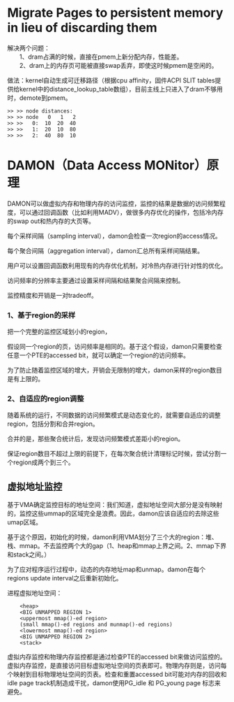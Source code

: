 # Migrate Pages to persistent memory in lieu of discarding them

解决两个问题：<br/>
&emsp;&emsp;1、dram占满的时候，直接在pmem上新分配内存，性能差。<br/>
&emsp;&emsp;2、dram上的内存页可能被直接swap丢弃，即使这时候pmem是空闲的。<br/>

做法：kernel自动生成可迁移路径（根据cpu affinity，固件ACPI SLIT tables提供给kernel中的distance_lookup_table数组），目前主线上只进入了dram不够用时，demote到pmem。<br/>

```
>> >> node distances:
>> >> node   0   1   2
>> >>   0:  10  20  40
>> >>   1:  20  10  80
>> >>   2:  40  80  10
```

# DAMON（Data Access MONitor）原理

DAMON可以做虚拟内存和物理内存的访问监控，监控的结果是数据的访问频繁程度，可以通过回调函数（比如利用MADV），做很多内存优化的操作，包括冷内存的swap out和热内存的大页等。<br/>

每个采样间隔（sampling interval），damon会检查一次region的access情况。<br/>

每个聚合间隔（aggregation interval），damon汇总所有采样间隔结果。<br/>

用户可以设置回调函数利用现有的内存优化机制，对冷热内存进行针对性的优化。<br/>

访问频率的分辨率主要通过设置采样间隔和结果聚合间隔来控制。<br/>

监控精度和开销是一对tradeoff。

### 1、基于region的采样

把一个完整的监控区域划小的region，<br/>

假设同一个region的页，访问频率是相同的。基于这个假设，damon只需要检查任意一个PTE的accessed bit，就可以确定一个region的访问频率。<br/>

为了防止随着监控区域的增大，开销会无限制的增大，damon采样的region数目是有上限的。<br/>

### 2、自适应的region调整<br/>

随着系统的运行，不同数据的访问频繁模式是动态变化的，就需要自适应的调整region，包括分割和合并region。<br/>

合并的是，那些聚合统计后，发现访问频繁模式差距小的region。<br/>

保证region数目不超过上限的前提下，在每次聚合统计清理标记时候，尝试分割一个region成两个到三个。<br/>

## 虚拟地址监控

基于VMA确定监控目标的地址空间：我们知道，虚拟地址空间大部分是没有映射的，监控这些ummap的区域完全是浪费。因此，damon应该自适应的去除这些umap区域。

基于这个原因，初始化的时候，damon利用VMA划分了三个大的region：堆、栈、mmap。不去监控两个大的gap（1、heap和mmap上界之间。2、mmap下界和stack之间。）<br/>

为了应对程序运行过程中，动态的内存地址map和unmap。damon在每个regions update interval之后重新初始化。<br/>

进程虚拟地址空间：
```
    <heap>
    <BIG UNMAPPED REGION 1>
    <uppermost mmap()-ed region>
    (small mmap()-ed regions and munmap()-ed regions)
    <lowermost mmap()-ed region>
    <BIG UNMAPPED REGION 2>
    <stack>
```

虚拟内存监控和物理内存监控都是通过检查PTE的accessed bit来做访问监控的。虚拟内存监控，是直接访问目标虚拟地址空间的页表即可。物理内存则是，访问每个映射到目标物理地址空间的页表。检查和重置accessed bit可能对内存的回收和idle page track机制造成干扰，damon使用PG_idle 和 PG_young page 标志来避免。 



